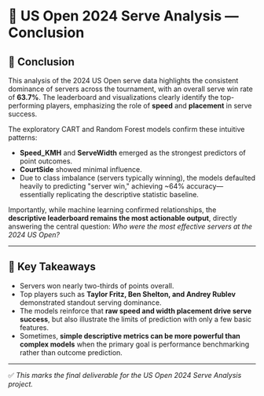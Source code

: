 # 🎾 US Open 2024 Serve Analysis — Conclusion

## 📌 Conclusion

This analysis of the 2024 US Open serve data highlights the consistent dominance of servers across the tournament, with an overall serve win rate of **63.7%**. The leaderboard and visualizations clearly identify the top-performing players, emphasizing the role of **speed** and **placement** in serve success.  

The exploratory CART and Random Forest models confirm these intuitive patterns:  
- **Speed_KMH** and **ServeWidth** emerged as the strongest predictors of point outcomes.  
- **CourtSide** showed minimal influence.  
- Due to class imbalance (servers typically winning), the models defaulted heavily to predicting "server win," achieving ~64% accuracy—essentially replicating the descriptive statistic baseline.  

Importantly, while machine learning confirmed relationships, the **descriptive leaderboard remains the most actionable output**, directly answering the central question: *Who were the most effective servers at the 2024 US Open?*  

---

## 🔑 Key Takeaways
- Servers won nearly two-thirds of points overall.  
- Top players such as **Taylor Fritz, Ben Shelton, and Andrey Rublev** demonstrated standout serving dominance.  
- The models reinforce that **raw speed and width placement drive serve success**, but also illustrate the limits of prediction with only a few basic features.  
- Sometimes, **simple descriptive metrics can be more powerful than complex models** when the primary goal is performance benchmarking rather than outcome prediction.  

---

✅ *This marks the final deliverable for the US Open 2024 Serve Analysis project.*
